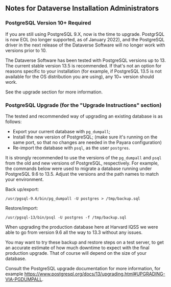 ## Notes for Dataverse Installation Administrators

### PostgreSQL Version 10+ Required

If you are still using PostgreSQL 9.X, now is the time to upgrade. PostgrSQL is now EOL (no longer supported, as of January 2022), and the PostgreSQL driver in the next release of the Dataverse Software will no longer work with versions prior to 10. 

The Dataverse Software has been tested with PostgreSQL versions up to 13. The current stable version 13.5 is recommended. If that's not an option for reasons specific to your installation (for example, if PostgreSQL 13.5 is not available for the OS distribution you are using), any 10+ version should work.

See the upgrade section for more information. 


### PostgreSQL Upgrade (for the "Upgrade Instructions" section)

The tested and recommended way of upgrading an existing database is as follows:

- Export your current database with ``pg_dumpall``;
- Install the new version of PostgreSQL; (make sure it's running on the same port, so that no changes are needed in the Payara configuration)
- Re-import the database with ``psql``, as the user ``postgres``.

It is strongly recommended to use the versions of the ``pg_dumpall`` and ``psql`` from the old and new versions of PostgreSQL, respectively. For example, the commands below were used to migrate a database running under PostgreSQL 9.6 to 13.5. Adjust the versions and the path names to match your environment. 

Back up/export:

``/usr/pgsql-9.6/bin/pg_dumpall -U postgres > /tmp/backup.sql``

Restore/import:

``/usr/pgsql-13/bin/psql -U postgres -f /tmp/backup.sql``

When upgrading the production database here at Harvard IQSS we were able to go from version 9.6 all the way to 13.3 without any issues.

You may want to try these backup and restore steps on a test server, to get an accurate estimate of how much downtime to expect with the final production upgrade. That of course will depend on the size of your database. 

Consult the PostgreSQL upgrade documentation for more information, for example <https://www.postgresql.org/docs/13/upgrading.html#UPGRADING-VIA-PGDUMPALL>.



